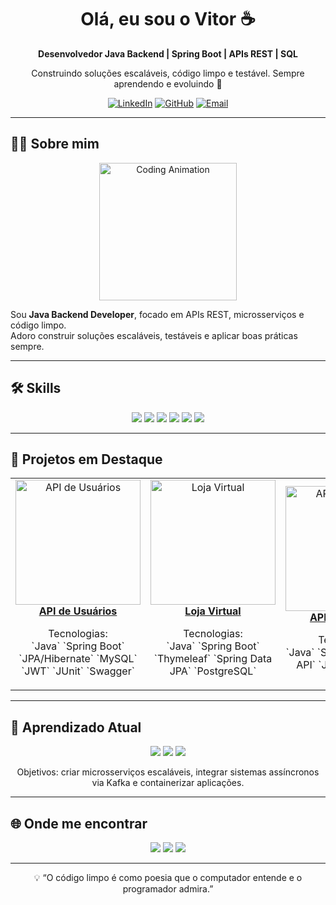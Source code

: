 <h1 align="center">Olá, eu sou o Vitor ☕</h1>
<p align="center">
  <b>Desenvolvedor Java Backend | Spring Boot | APIs REST | SQL</b>
</p>
<p align="center">
  Construindo soluções escaláveis, código limpo e testável. Sempre aprendendo e evoluindo 🚀
</p>

<p align="center">
  <a href="https://www.linkedin.com/in/vitordutramelo"><img alt="LinkedIn" src="https://img.shields.io/badge/-LinkedIn-0A66C2?style=for-the-badge&logo=linkedin&logoColor=white" /></a>
  <a href="https://github.com/Vitor2209"><img alt="GitHub" src="https://img.shields.io/badge/-GitHub-181717?style=for-the-badge&logo=github&logoColor=white" /></a>
  <a href="mailto:Vitordutra1125@gmail.com"><img alt="Email" src="https://img.shields.io/badge/-Email-D14836?style=for-the-badge&logo=gmail&logoColor=white" /></a>
</p>

---

## 👨‍💻 Sobre mim
<p align="center">
  <img src="https://media.giphy.com/media/26tn33aiTi1jkl6H6/giphy.gif" width="220" alt="Coding Animation" />
</p>

Sou **Java Backend Developer**, focado em APIs REST, microsserviços e código limpo.  
Adoro construir soluções escaláveis, testáveis e aplicar boas práticas sempre.

---

## 🛠️ Skills
<p align="center">
  <img src="https://img.shields.io/badge/Java-90%25-007396?style=for-the-badge&logo=java&logoColor=white"/>
  <img src="https://img.shields.io/badge/Spring%20Boot-85%25-6DB33F?style=for-the-badge&logo=spring&logoColor=white"/>
  <img src="https://img.shields.io/badge/MySQL-80%25-4479A1?style=for-the-badge&logo=mysql&logoColor=white"/>
  <img src="https://img.shields.io/badge/PostgreSQL-75%25-4169E1?style=for-the-badge&logo=postgresql&logoColor=white"/>
  <img src="https://img.shields.io/badge/Docker-70%25-2496ED?style=for-the-badge&logo=docker&logoColor=white"/>
  <img src="https://img.shields.io/badge/Git-80%25-F05032?style=for-the-badge&logo=git&logoColor=white"/>
</p>

---

## 🚀 Projetos em Destaque

<table>
<tr>
<td align="center">
<a href="https://github.com/Vitor2209/gerenciamento-usuarios" target="_blank">
<img src="./screenshots/api-usuarios.gif" width="200" alt="API de Usuários"/>
<br/><b>API de Usuários</b>
</a>
<p>Tecnologias:<br/>`Java` `Spring Boot` `JPA/Hibernate` `MySQL` `JWT` `JUnit` `Swagger`</p>
</td>

<td align="center">
<a href="https://github.com/Vitor2209/loja-pedidos" target="_blank">
<img src="./screenshots/loja.gif" width="200" alt="Loja Virtual"/>
<br/><b>Loja Virtual</b>
</a>
<p>Tecnologias:<br/>`Java` `Spring Boot` `Thymeleaf` `Spring Data JPA` `PostgreSQL`</p>
</td>

<td align="center">
<a href="https://github.com/Vitor2209/projeto-api-rest" target="_blank">
<img src="./screenshots/api-rest.gif" width="200" alt="API REST Demo"/>
<br/><b>API REST Demo</b>
</a>
<p>Tecnologias:<br/>`Java` `Spring Boot` `REST API` `JUnit` `Postman`</p>
</td>

<td align="center">
<a href="https://github.com/Vitor2209/sistema-estoque" target="_blank">
<img src="./screenshots/estoque.gif" width="200" alt="Sistema Estoque"/>
<br/><b>Sistema Estoque</b>
</a>
<p>Tecnologias:<br/>`Java` `Spring Boot` `JPA` `MySQL` `Thymeleaf`</p>
</td>
</tr>
</table>

---

## 🧠 Aprendizado Atual
<p align="center">
<img src="https://img.shields.io/badge/Microsserviços-SpringCloud-yellow?style=for-the-badge&logo=spring&logoColor=white"/>
<img src="https://img.shields.io/badge/Kafka-Integracao-orange?style=for-the-badge&logo=apachekafka&logoColor=white"/>
<img src="https://img.shields.io/badge/Docker-Deploy-blue?style=for-the-badge&logo=docker&logoColor=white"/>
</p>
<p align="center">
Objetivos: criar microsserviços escaláveis, integrar sistemas assíncronos via Kafka e containerizar aplicações.
</p>

---

## 🌐 Onde me encontrar
<p align="center">
<a href="https://www.linkedin.com/in/vitordutramelo"><img src="https://img.shields.io/badge/LinkedIn-0A66C2?style=for-the-badge&logo=linkedin&logoColor=white"/></a>
<a href="https://github.com/Vitor2209"><img src="https://img.shields.io/badge/GitHub-181717?style=for-the-badge&logo=github&logoColor=white"/></a>
<a href="mailto:Vitordutra1125@gmail.com"><img src="https://img.shields.io/badge/Email-D14836?style=for-the-badge&logo=gmail&logoColor=white"/></a>
</p>

---

<p align="center">💡 “O código limpo é como poesia que o computador entende e o programador admira.”</p>


